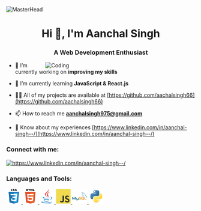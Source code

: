 <img src="https://futureskillsprime.in//sites/default/files/2021-04/web-development.jpg" alt="MasterHead" width="1500">
<h1 align="center">Hi 👋, I'm Aanchal Singh</h1>
<h3 align="center">A Web Development Enthusiast</h3>
<img align="right" alt="Coding" width="400" src="https://cdn.dribbble.com/users/1603428/screenshots/4158745/web-dev-gif.gif">

- 🔭 I’m currently working on **improving my skills**

- 🌱 I’m currently learning **JavaScript & React.js**

- 👨‍💻 All of my projects are available at [https://github.com/aachalsingh66](https://github.com/aachalsingh66)

- 📫 How to reach me **aanchalsingh975@gmail.com**

- 📄 Know about my experiences [https://www.linkedin.com/in/aanchal-singh--/](https://www.linkedin.com/in/aanchal-singh--/)

<h3 align="left">Connect with me:</h3>
<p align="left">
<a href="https://linkedin.com/in/https://www.linkedin.com/in/aanchal-singh--/" target="blank"><img align="center" src="https://raw.githubusercontent.com/rahuldkjain/github-profile-readme-generator/master/src/images/icons/Social/linked-in-alt.svg" alt="https://www.linkedin.com/in/aanchal-singh--/" height="30" width="40" /></a>
</p>

<h3 align="left">Languages and Tools:</h3>
<p align="left"> <a href="https://www.w3schools.com/css/" target="_blank" rel="noreferrer"> <img src="https://raw.githubusercontent.com/devicons/devicon/master/icons/css3/css3-original-wordmark.svg" alt="css3" width="40" height="40"/> </a> <a href="https://www.w3.org/html/" target="_blank" rel="noreferrer"> <img src="https://raw.githubusercontent.com/devicons/devicon/master/icons/html5/html5-original-wordmark.svg" alt="html5" width="40" height="40"/> </a> <a href="https://www.java.com" target="_blank" rel="noreferrer"> <img src="https://raw.githubusercontent.com/devicons/devicon/master/icons/java/java-original.svg" alt="java" width="40" height="40"/> </a> <a href="https://developer.mozilla.org/en-US/docs/Web/JavaScript" target="_blank" rel="noreferrer"> <img src="https://raw.githubusercontent.com/devicons/devicon/master/icons/javascript/javascript-original.svg" alt="javascript" width="40" height="40"/> </a> <a href="https://www.mysql.com/" target="_blank" rel="noreferrer"> <img src="https://raw.githubusercontent.com/devicons/devicon/master/icons/mysql/mysql-original-wordmark.svg" alt="mysql" width="40" height="40"/> </a> <a href="https://www.python.org" target="_blank" rel="noreferrer"> <img src="https://raw.githubusercontent.com/devicons/devicon/master/icons/python/python-original.svg" alt="python" width="40" height="40"/> </a> </p>
